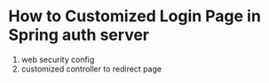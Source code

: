 # How to Customized Login Page in Spring auth server

1. web security config
2. customized controller to redirect page